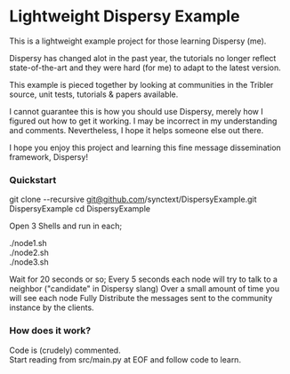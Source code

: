 # Lightweight Dispersy Example

This is a lightweight example project for those learning Dispersy (me).

Dispersy has changed alot in the past year, the tutorials no longer reflect state-of-the-art and they were hard (for me) to adapt to the latest version.

This example is pieced together by looking at communities in the Tribler source, unit tests, tutorials & papers available. 

I cannot guarantee this is how you should use Dispersy, merely how I figured out how to get it working. I may be incorrect in my understanding and comments. Nevertheless, I hope it helps someone else out there. 

I hope you enjoy this project and learning this fine message dissemination framework, Dispersy!

### Quickstart

git clone --recursive git@github.com/synctext/DispersyExample.git DispersyExample
cd DispersyExample

Open 3 Shells and run in each;

./node1.sh  
./node2.sh  
./node3.sh

Wait for 20 seconds or so; Every 5 seconds each node will try to talk to a neighbor ("candidate" in Dispersy slang) Over a small amount of time you will see each node Fully Distribute the messages sent to the community instance by the clients.

### How does it work?

Code is (crudely) commented.  
Start reading from src/main.py at EOF and follow code to learn.

